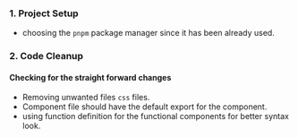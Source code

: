 ### 1. Project Setup
 - choosing the `pnpm` package manager since it has been already used.

### 2. Code Cleanup

#### Checking for the straight forward changes

 - Removing unwanted files `css` files.
 - Component file should have the default export for the component.
 - using function definition for the functional components for better syntax look. 